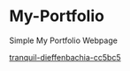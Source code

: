 # My-Portfolio
Simple My Portfolio Webpage

[tranquil-dieffenbachia-cc5bc5](https://dancing-marshmallow-10f375.netlify.app/)
